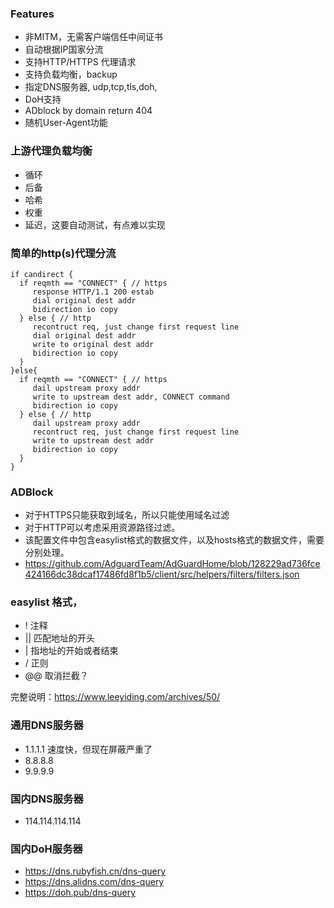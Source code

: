
### Features

* 非MITM，无需客户端信任中间证书
* 自动根据IP国家分流
* 支持HTTP/HTTPS 代理请求
* 支持负载均衡，backup
* 指定DNS服务器, udp,tcp,tls,doh,
* DoH支持
* ADblock by domain return 404
* 随机User-Agent功能

### 上游代理负载均衡

* 循环
* 后备
* 哈希
* 权重
* 延迟，这要自动测试，有点难以实现

### 简单的http(s)代理分流

```
if candirect {
  if reqmth == "CONNECT" { // https
     response HTTP/1.1 200 estab
     dial original dest addr
     bidirection io copy
  } else { // http
     recontruct req, just change first request line
     dial original dest addr
     write to original dest addr
     bidirection io copy
  }
}else{
  if reqmth == "CONNECT" { // https
     dail upstream proxy addr
     write to upstream dest addr, CONNECT command
     bidirection io copy
  } else { // http
     dail upstream proxy addr
     recontruct req, just change first request line
     write to upstream dest addr
     bidirection io copy
  }
}
```

### ADBlock
* 对于HTTPS只能获取到域名，所以只能使用域名过滤
* 对于HTTP可以考虑采用资源路径过滤。
* 该配置文件中包含easylist格式的数据文件，以及hosts格式的数据文件，需要分别处理。
* https://github.com/AdguardTeam/AdGuardHome/blob/128229ad736fce424166dc38dcaf17486fd8f1b5/client/src/helpers/filters/filters.json

### easylist 格式，
* ! 注释
* || 匹配地址的开头
* |  指地址的开始或者结束
* / 正则
* @@ 取消拦截？

完整说明：https://www.leeyiding.com/archives/50/

### 通用DNS服务器
* 1.1.1.1 速度快，但现在屏蔽严重了
* 8.8.8.8 
* 9.9.9.9

### 国内DNS服务器

* 114.114.114.114

### 国内DoH服务器

* https://dns.rubyfish.cn/dns-query
* https://dns.alidns.com/dns-query
* https://doh.pub/dns-query

